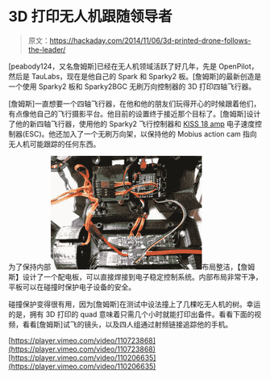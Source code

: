 # 3D 打印无人机跟随领导者

> 原文：<https://hackaday.com/2014/11/06/3d-printed-drone-follows-the-leader/>

[peabody124，又名詹姆斯]已经在无人机领域活跃了好几年，先是 OpenPilot，然后是 TauLabs，现在是他自己的 Spark 和 Sparky2 板。[詹姆斯]的最新创造是一个使用 Sparky2 板和 Sparky2BGC 无刷万向控制器的 3D 打印四轴飞行器。

[詹姆斯]一直想要一个四轴飞行器，在他和他的朋友们玩得开心的时候跟着他们，有点像他自己的飞行摄影平台。他目前的设置终于接近那个目标了。[詹姆斯]设计了他的新四轴飞行器，使用他的 Sparky2 飞行控制器和 [KISS 18 amp](http://flyduino.net/KISS-ESC-2-4S-18A_1) 电子速度控制器(ESC)。他还加入了一个无刷万向架，以保持他的 Mobius action cam 指向无人机可能跟踪的任何东西。

为了保持内部![intern-boards](img/9a23ee2d5c1b1a9a4d24a7897163bbdf.png)布局整洁，【詹姆斯】设计了一个配电板，可以直接焊接到电子稳定控制系统。内部布局非常干净，平板可以在碰撞时保护电子设备的安全。

碰撞保护变得很有用，因为[詹姆斯]在测试中设法撞上了几棵吃无人机的树。幸运的是，拥有 3D 打印的 quad 意味着只需几个小时就能打印出备件。看看下面的视频，看看[詹姆斯]试飞的镜头，以及四人组通过射频链接追踪他的手机。

[https://player.vimeo.com/video/110723868](https://player.vimeo.com/video/110723868)[https://player.vimeo.com/video/110206635](https://player.vimeo.com/video/110206635)